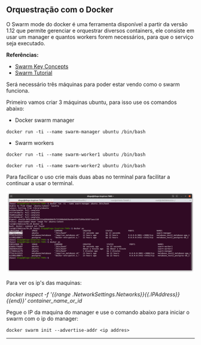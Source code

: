 ## Orquestração com o Docker
O Swarm mode do docker é uma ferramenta disponível a partir da versão 1.12 que permite gerenciar e orquestrar diversos containers, ele consiste em usar um manager e quantos workers forem necessários, para que o serviço seja executado.  

**Referências:**
* [Swarm Key Concepts](https://docs.docker.com/engine/swarm/key-concepts/)
* [Swarm Tutorial](https://docs.docker.com/engine/swarm/swarm-tutorial/) 

Será necessário três máquinas para poder estar vendo como o swarm funciona.  

Primeiro vamos criar 3 máquinas ubuntu, para isso use os comandos abaixo: 
* Docker swarm manager
```
docker run -ti --name swarm-manager ubuntu /bin/bash
```
* Swarm workers
```
docker run -ti --name swarm-worker1 ubuntu /bin/bash
```
```
docker run -ti --name swarm-worker2 ubuntu /bin/bash
```
Para facilicar o uso crie mais duas abas no terminal para facilitar a continuar a usar o terminal.  

![](imagens/docker_65.png)  

Para ver os ip's das maquinas:  

*docker inspect -f '{{range .NetworkSettings.Networks}}{{.IPAddress}}{{end}}' container_name_or_id*

Pegue o IP da maquina do manager e use o comando abaixo para iniciar o swarm com o ip do manager: 
```
docker swarm init --advertise-addr <ip addres>
```







---